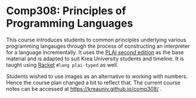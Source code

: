 # Comp308: Principles of Programming Languages

This course introduces students to common principles underlying various
programming langauges through the process of constructing an interpreter for a
language incrementally. It uses the [PLAI second edition][] as the base
material and is adapted to suit Krea University students and timeline.
It is taught using [Racket][] `#lang plai-typed` as well.

Students wished to use images as an alternative to working with numbers.
Hence the course plan changed a bit to reflect that. The current
course notes can be accessed at https://kreauniv.github.io/comp308/ .

[PLAI second edition]: https://cs.brown.edu/courses/cs173/2012/book/
[Racket]: https://www.racket-lang.org

